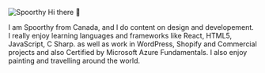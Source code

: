 ![Spoorthy](https://user-images.githubusercontent.com/57374095/120242986-5419d880-c234-11eb-9781-236f1caf3971.png)
 Hi there 👋

I am Spoorthy from Canada, and I do content on design and developement. I really enjoy learning languages and frameworks like React, HTML5, JavaScript, C Sharp. as well as work in WordPress, Shopify and Commercial projects and also Certified by Microsoft Azure Fundamentals. I also enjoy painting and travelling around the world.


